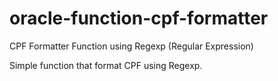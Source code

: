 # oracle-function-cpf-formatter
CPF Formatter Function using Regexp (Regular Expression)

Simple function that format CPF using Regexp.
